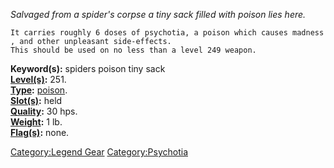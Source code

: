 *Salvaged from a spider's corpse a tiny sack filled with poison lies
here.*

`It carries roughly 6 doses of psychotia, a poison which causes madness, and other unpleasant side-effects.`  
`This should be used on no less than a level 249 weapon.`

**Keyword(s):** spiders poison tiny sack  
**[Level(s)](Object_Level.md "wikilink"):** 251.  
**[Type](:Category:_Object_Types.md "wikilink"):**
[poison](:Category:_Poisons.md "wikilink").  
**[Slot(s)](Object_Slots.md "wikilink"):** held  
**[Quality](Object_Quality.md "wikilink"):** 30 hps.  
**[Weight](Object_Weight.md "wikilink"):** 1 lb.  
**[Flag(s)](:Category:_Object_Flags.md "wikilink"):** none.  

[Category:Legend Gear](Category:Legend_Gear "wikilink")
[Category:Psychotia](Category:Psychotia "wikilink")
